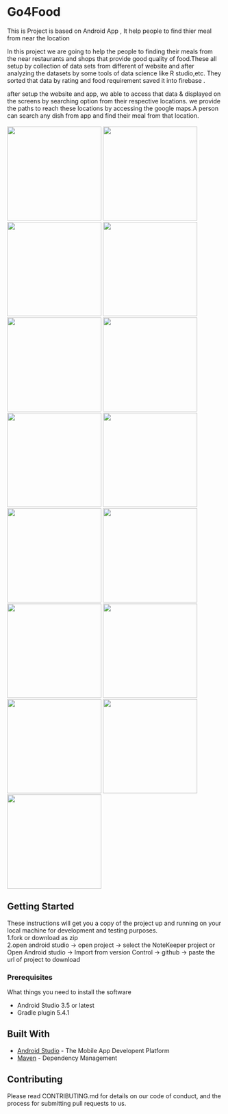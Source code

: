 # Go4Food
This is Project is based on Android App , It help people to find thier meal from near the location

In this project we are going to help the people to finding their meals from the near restaurants and shops that provide good quality of food.These all setup by collection of data sets from different of website and after analyzing the datasets by some tools of data science like R studio,etc. They sorted that data by rating and food requirement saved it into firebase .

after setup the website and app, we able to access that data & displayed on the screens by searching option from their respective locations. we provide the paths to reach these locations by accessing the google maps.A person can search any dish from app and find their meal from that location.
<br>
<br>
<img src = "https://github.com/vManav123/Go4Food/blob/master/images%20of%20App/Launcher.png" width = "220" >      <img src = "https://github.com/vManav123/Go4Food/blob/master/images%20of%20App/front.png" width = "220" >      <img src = "https://github.com/vManav123/Go4Food/blob/master/images%20of%20App/googlesignin.png" width = "220" >      <img src = "https://github.com/vManav123/Go4Food/blob/master/images%20of%20App/Truecaller.png" width = "220" >      <img src = "https://github.com/vManav123/Go4Food/blob/master/images%20of%20App/login.png" width = "220">      <img src = "https://github.com/vManav123/Go4Food/blob/master/images%20of%20App/register.png" width = "220">      <img src = "https://github.com/vManav123/Go4Food/blob/master/images%20of%20App/forget.png" width = "220">      <img src = "https://github.com/vManav123/Go4Food/blob/master/images%20of%20App/navigation.png" width = "220">      <img src = "https://github.com/vManav123/Go4Food/blob/master/images%20of%20App/selectcity.png" width = "220">      <img src = "https://github.com/vManav123/Go4Food/blob/master/images%20of%20App/profile.png" width = "220">      <img src = "https://github.com/vManav123/Go4Food/blob/master/images%20of%20App/shops.png" width = "220">      <img src = "https://github.com/vManav123/Go4Food/blob/master/images%20of%20App/shopdetails.png" width = "220">      <img src = "https://github.com/vManav123/Go4Food/blob/master/images%20of%20App/menus.png" width = "220">      <img src = "https://github.com/vManav123/Go4Food/blob/master/images%20of%20App/map.png" width = "220">      <img src = "https://github.com/vManav123/Go4Food/blob/master/images%20of%20App/maplocated.png" width = "220">  


## Getting Started

These instructions will get you a copy of the project up and running on your local machine for development and testing purposes.
<br>
1.fork or download as zip
<br>
2.open android studio -> open project -> select the NoteKeeper project 
or 
Open Android studio -> Import from version Control -> github -> paste the url of project to download


### Prerequisites

What things you need to install the software
* Android Studio 3.5 or latest
* Gradle plugin 5.4.1

## Built With

* [Android Studio](https://developer.android.com/studio/) - The Mobile App Developent Platform
* [Maven](https://maven.apache.org/) - Dependency Management

## Contributing

Please read CONTRIBUTING.md for details on our code of conduct, and the process for submitting pull requests to us.
